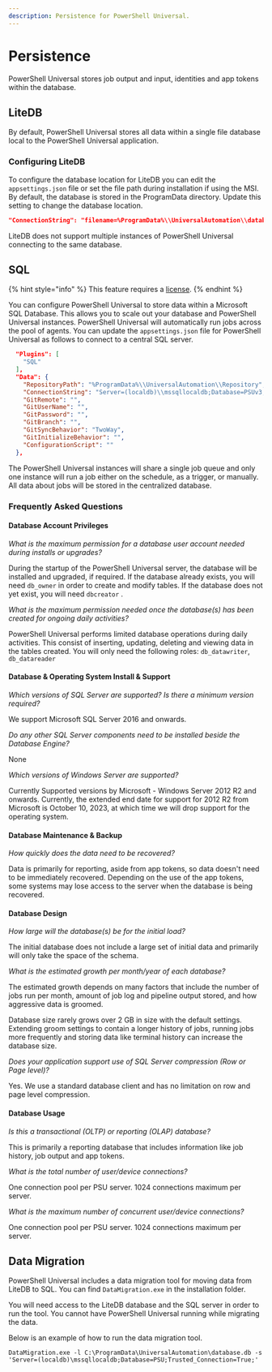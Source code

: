 ```yaml
---
description: Persistence for PowerShell Universal.
---
```


# Persistence

PowerShell Universal stores job output and input, identities and app tokens within the database.&#x20;

## LiteDB

By default, PowerShell Universal stores all data within a single file database local to the PowerShell Universal application.&#x20;

### Configuring LiteDB

To configure the database location for LiteDB you can edit the `appsettings.json` file or set the file path during installation if using the MSI. By default, the database is stored in the ProgramData directory. Update this setting to change the database location.&#x20;

```json
"ConnectionString": "filename=%ProgramData%\\UniversalAutomation\\database.db;upgrade=true",
```

LiteDB does not support multiple instances of PowerShell Universal connecting to the same database.&#x20;

## SQL&#x20;

{% hint style="info" %}
This feature requires a [license](../licensing.md).
{% endhint %}

You can configure PowerShell Universal to store data within a Microsoft SQL Database. This allows you to scale out your database and PowerShell Universal instances. PowerShell Universal will automatically run jobs across the pool of agents. You can update the `appsettings.json` file for PowerShell Universal as follows to connect to a central SQL server.&#x20;

```json
  "Plugins": [
    "SQL"
  ],
  "Data": {
    "RepositoryPath": "%ProgramData%\\UniversalAutomation\\Repository",
    "ConnectionString": "Server=(localdb)\\mssqllocaldb;Database=PSUv3;Integrated Security=true;",
    "GitRemote": "",
    "GitUserName": "",
    "GitPassword": "",
    "GitBranch": "",
    "GitSyncBehavior": "TwoWay",
    "GitInitializeBehavior": "",
    "ConfigurationScript": ""
  },
```

The PowerShell Universal instances will share a single job queue and only one instance will run a job either on the schedule, as a trigger, or manually. All data about jobs will be stored in the centralized database.&#x20;

### Frequently Asked Questions

#### Database Account Privileges&#x20;

_What is the maximum permission for a database user account needed during installs or upgrades?_

During the startup of the PowerShell Universal server, the database will be installed and upgraded, if required. If the database already exists, you will need `db_owner` in order to create and modify tables. If the database does not yet exist, you will need `dbcreator` .&#x20;

_What is the maximum permission needed once the database(s) has been created for ongoing daily activities?_

PowerShell Universal performs limited database operations during daily activities. This consist of inserting, updating, deleting and viewing data in the tables created. You will only need the following roles: `db_datawriter`, `db_datareader`

#### Database & Operating System Install & Support&#x20;

_Which versions of SQL Server are supported? Is there a minimum version required?_

We support Microsoft SQL Server 2016 and onwards.&#x20;

_Do any other SQL Server components need to be installed beside the Database Engine?_

None

_Which versions of Windows Server are supported?_

Currently Supported versions by Microsoft - Windows Server 2012 R2 and onwards. Currently, the extended end date for support for 2012 R2 from Microsoft is October 10, 2023, at which time we will drop support for the operating system.

#### Database Maintenance & Backup

_How quickly does the data need to be recovered?_

Data is primarily for reporting, aside from app tokens, so data doesn't need to be immediately recovered. Depending on the use of the app tokens, some systems may lose access to the server when the database is being recovered.

#### Database Design

_How large will the database(s) be for the initial load?_

The initial database does not include a large set of initial data and primarily will only take the space of the schema.&#x20;

_What is the estimated growth per month/year of each database?_

The estimated growth depends on many factors that include the number of jobs run per month, amount of job log and pipeline output stored, and how aggressive data is groomed.

Database size rarely grows over 2 GB in size with the default settings. Extending groom settings to contain a longer history of jobs, running jobs more frequently and storing data like terminal history can increase the database size.&#x20;

_Does your application support use of SQL Server compression (Row or Page level)?_

Yes. We use a standard database client and has no limitation on row and page level compression.

#### Database Usage

_Is this a transactional (OLTP) or reporting (OLAP) database?_

This is primarily a reporting database that includes information like job history, job output and app tokens.&#x20;

_What is the total number of user/device connections?_

One connection pool per PSU server. 1024 connections maximum per server.

_What is the maximum number of concurrent user/device connections?_

One connection pool per PSU server. 1024 connections maximum per server.

## Data Migration

PowerShell Universal includes a data migration tool for moving data from LiteDB to SQL. You can find `DataMigration.exe` in the installation folder.&#x20;

You will need access to the LiteDB database and the SQL server in order to run the tool. You cannot have PowerShell Universal running while migrating the data.&#x20;

Below is an example of how to run the data migration tool.&#x20;

```
DataMigration.exe -l C:\ProgramData\UniversalAutomation\database.db -s 'Server=(localdb)\mssqllocaldb;Database=PSU;Trusted_Connection=True;'
```
